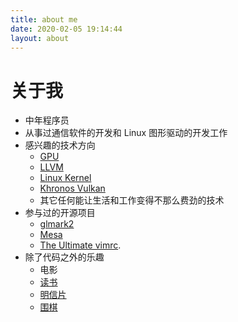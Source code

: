 ```yaml
---
title: about me
date: 2020-02-05 19:14:44
layout: about
---
```


# 关于我

- 中年程序员
- 从事过通信软件的开发和 Linux 图形驱动的开发工作
- 感兴趣的技术方向
    * [GPU](https://www.gpuinsight.com/)
    * [LLVM](https://github.com/lucmann/llvm-project/tree/test-based-14.0.5)
    * [Linux Kernel](https://git.kernel.org/pub/scm/linux/kernel/git)
    * [Khronos Vulkan](https://www.khronos.org/registry/vulkan/)
    * 其它任何能让生活和工作变得不那么费劲的技术
- 参与过的开源项目
    * [glmark2](https://github.com/glmark2/glmark2/commits?author=lucmann)
    * [Mesa](https://gitlab.freedesktop.org/mesa/mesa/-/merge_requests/11515)
    * [The Ultimate vimrc](https://github.com/amix/vimrc).
- 除了代码之外的乐趣
    * 电影
    * [读书](https://zh.z-lib.org/)
    * [明信片](https://www.postcrossing.com/)
    * [围棋](http://www.eweiqi.com/)
